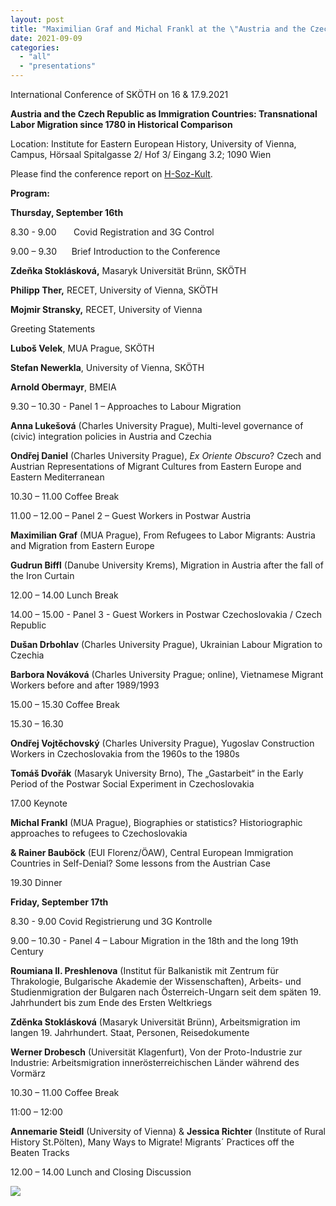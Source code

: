```yaml
---
layout: post
title: "Maximilian Graf and Michal Frankl at the \"Austria and the Czech Republic as Immigration Countries\" International Conference"
date: 2021-09-09
categories: 
  - "all"
  - "presentations"
---
```


International Conference of SKÖTH on 16 & 17.9.2021

**Austria and the Czech Republic as Immigration Countries: Transnational Labor Migration since 1780 in Historical Comparison**

Location: Institute for Eastern European History, University of Vienna, Campus, Hörsaal Spitalgasse 2/ Hof 3/ Eingang 3.2; 1090 Wien

Please find the conference report on [H-Soz-Kult](https://www.hsozkult.de/conferencereport/id/tagungsberichte-9185).

**Program:**

**Thursday, September 16th**

8.30 - 9.00       Covid Registration and 3G Control

9.00 – 9.30      Brief Introduction to the Conference

**Zdeňka Stoklásková,** Masaryk Universität Brünn, SKÖTH

**Philipp Ther,** RECET, University of Vienna, SKÖTH

**Mojmir Stransky,** RECET, University of Vienna

Greeting Statements

**Luboš Velek**, MUA Prague, SKÖTH

**Stefan Newerkla**, University of Vienna, SKÖTH

**Arnold Obermayr**, BMEIA

9.30 – 10.30 - Panel 1 – Approaches to Labour Migration

**Anna Lukešová** (Charles University Prague), Multi-level governance of (civic) integration policies in Austria and Czechia

**Ondřej Daniel** (Charles University Prague), _Ex Oriente Obscuro_? Czech and Austrian Representations of Migrant Cultures from Eastern Europe and Eastern Mediterranean

10.30 – 11.00 Coffee Break

11.00 – 12.00 – Panel 2 – Guest Workers in Postwar Austria

**Maximilian Graf** (MUA Prague), From Refugees to Labor Migrants: Austria and Migration from Eastern Europe

**Gudrun Biffl** (Danube University Krems), Migration in Austria after the fall of the Iron Curtain

12.00 – 14.00 Lunch Break

14.00 – 15.00 - Panel 3 - Guest Workers in Postwar Czechoslovakia / Czech Republic

**Dušan Drbohlav** (Charles University Prague), Ukrainian Labour Migration to Czechia

**Barbora Nováková** (Charles University Prague; online), Vietnamese Migrant Workers before and after 1989/1993

15.00 – 15.30 Coffee Break

15.30 – 16.30

**Ondřej Vojtěchovský** (Charles University Prague), Yugoslav Construction Workers in Czechoslovakia from the 1960s to the 1980s

**Tomáš Dvořák** (Masaryk University Brno), The „Gastarbeit“ in the Early Period of the Postwar Social Experiment in Czechoslovakia

17.00 Keynote

**Michal Frankl** (MUA Prague), Biographies or statistics? Historiographic approaches to refugees to Czechoslovakia

**& Rainer Bauböck** (EUI Florenz/ÖAW), Central European Immigration Countries in Self-Denial? Some lessons from the Austrian Case

19.30 Dinner

**Friday, September 17th**

8.30 - 9.00 Covid Registrierung und 3G Kontrolle

9.00 – 10.30 - Panel 4 – Labour Migration in the 18th and the long 19th Century

**Roumiana Il. Preshlenova** (Institut für Balkanistik mit Zentrum für Thrakologie, Bulgarische Akademie der Wissenschaften), Arbeits- und Studienmigration der Bulgaren nach Österreich-Ungarn seit dem späten 19. Jahrhundert bis zum Ende des Ersten Weltkriegs

**Zděnka Stoklásková** (Masaryk Universität Brünn), Arbeitsmigration im langen 19. Jahrhundert. Staat, Personen, Reisedokumente

**Werner Drobesch** (Universität Klagenfurt), Von der Proto-Industrie zur Industrie: Arbeitsmigration innerösterreichischen Länder während des Vormärz

10.30 – 11.00 Coffee Break

11:00 – 12:00

**Annemarie Steidl** (University of Vienna) & **Jessica Richter** (Institute of Rural History St.Pölten), Many Ways to Migrate! Migrants´ Practices off the Beaten Tracks

12.00 – 14.00 Lunch and Closing Discussion

![](/assets/images/loga-1024x178.jpg)
